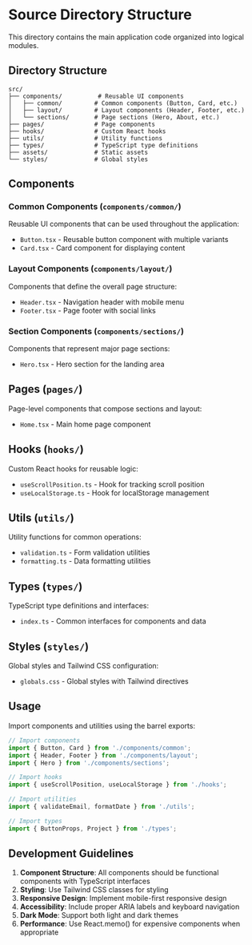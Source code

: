 # Source Directory Structure

This directory contains the main application code organized into logical modules.

## Directory Structure

```
src/
├── components/          # Reusable UI components
│   ├── common/         # Common components (Button, Card, etc.)
│   ├── layout/         # Layout components (Header, Footer, etc.)
│   └── sections/       # Page sections (Hero, About, etc.)
├── pages/              # Page components
├── hooks/              # Custom React hooks
├── utils/              # Utility functions
├── types/              # TypeScript type definitions
├── assets/             # Static assets
└── styles/             # Global styles
```

## Components

### Common Components (`components/common/`)

Reusable UI components that can be used throughout the application:

- `Button.tsx` - Reusable button component with multiple variants
- `Card.tsx` - Card component for displaying content

### Layout Components (`components/layout/`)

Components that define the overall page structure:

- `Header.tsx` - Navigation header with mobile menu
- `Footer.tsx` - Page footer with social links

### Section Components (`components/sections/`)

Components that represent major page sections:

- `Hero.tsx` - Hero section for the landing area

## Pages (`pages/`)

Page-level components that compose sections and layout:

- `Home.tsx` - Main home page component

## Hooks (`hooks/`)

Custom React hooks for reusable logic:

- `useScrollPosition.ts` - Hook for tracking scroll position
- `useLocalStorage.ts` - Hook for localStorage management

## Utils (`utils/`)

Utility functions for common operations:

- `validation.ts` - Form validation utilities
- `formatting.ts` - Data formatting utilities

## Types (`types/`)

TypeScript type definitions and interfaces:

- `index.ts` - Common interfaces for components and data

## Styles (`styles/`)

Global styles and Tailwind CSS configuration:

- `globals.css` - Global styles with Tailwind directives

## Usage

Import components and utilities using the barrel exports:

```typescript
// Import components
import { Button, Card } from './components/common';
import { Header, Footer } from './components/layout';
import { Hero } from './components/sections';

// Import hooks
import { useScrollPosition, useLocalStorage } from './hooks';

// Import utilities
import { validateEmail, formatDate } from './utils';

// Import types
import { ButtonProps, Project } from './types';
```

## Development Guidelines

1. **Component Structure**: All components should be functional components with TypeScript interfaces
2. **Styling**: Use Tailwind CSS classes for styling
3. **Responsive Design**: Implement mobile-first responsive design
4. **Accessibility**: Include proper ARIA labels and keyboard navigation
5. **Dark Mode**: Support both light and dark themes
6. **Performance**: Use React.memo() for expensive components when appropriate

